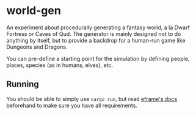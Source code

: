 # world-gen
An experiment about procedurally generating a fantasy world, a la Dwarf Fortress or Caves of Qud.
The generator is mainly designed not to do anything by itself, but to provide a backdrop for a human-run game like Dungeons and Dragons.

You can pre-define a starting point for the simulation by defining people, places, species (as in humans, elves), etc.

## Running
You should be able to simply use `cargo run`, but read [eframe's docs](https://github.com/emilk/egui/tree/master/crates/eframe) beforehand to make sure you have all requirements.